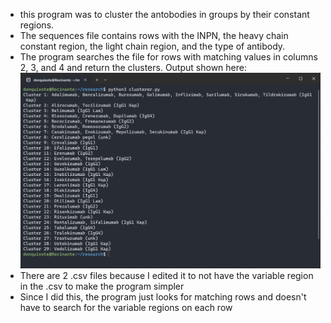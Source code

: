 * this program was to cluster the antobodies in groups by their constant regions. 
* The sequences file contains rows with the INPN, the heavy chain constant region, the light chain region, and the type of antibody. 
* The program searches the file for rows with matching values in columns 2, 3, and 4 and return the clusters.
Output shown here:
![clusterer](clusterer.png)
* There are 2 .csv files because I edited it to not have the variable region in the .csv to make the program simpler
* Since I did this, the program just looks for matching rows and doesn't have to search for the variable regions on each row
